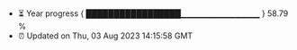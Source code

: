 - ⏳ Year progress { █████████████████▁▁▁▁▁▁▁▁▁▁▁▁▁ } 58.79 %
- ⏰ Updated on Thu, 03 Aug 2023 14:15:58 GMT

